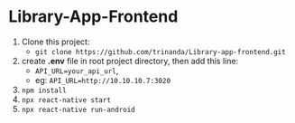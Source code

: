 # Library-App-Frontend

1. Clone this project: 
    - `git clone https://github.com/trinanda/Library-app-frontend.git`
2. create **.env** file in root project directory, then add this line:
    - `API_URL=your_api_url`,
    - eg: `API_URL=http://10.10.10.7:3020`
3. `npm install`
4. `npx react-native start`
5. `npx react-native run-android`
